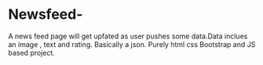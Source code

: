 # Newsfeed-
A news feed page will get upfated as user pushes some data.Data inclues an image , text and rating. Basically a json.
Purely html css Bootstrap and JS based project.
